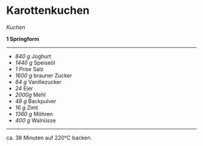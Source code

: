 # Karottenkuchen

*Kuchen*

**1 Springform**

---

- *840 g* Joghurt
- *1440 g* Speiseöl
- *1 Prise* Salz
- *1600 g* brauner Zucker
- *64 g* Vanillezucker
- *24* Eier
- *2000g* Mehl
- *48 g* Backpulver
- *16 g* Zimt
- *1360 g* Möhren
- *400 g* Walnüsse

---

ca. 38 Minuten auf 220°C backen.

